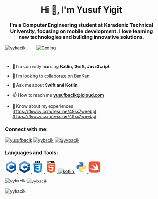 

<h1 align="center">Hi 👋, I'm Yusuf Yigit</h1>
<h3 align="center">I'm a Computer Engineering student at Karadeniz Technical University, focusing on mobile development. I love learning new technologies and building innovative solutions.</h3>
<img align="right" alt="Coding" width="400" src="https://img1.picmix.com/output/stamp/normal/1/2/0/6/2626021_067b7.gif">


<p align="left"> <img src="https://komarev.com/ghpvc/?username=yybacik&label=Profile%20views&color=0e75b6&style=flat" alt="yybacik" /> </p>

<p align="left"> <a href="https://twitter.com/" target="blank"><img src="https://img.shields.io/twitter/follow/?logo=twitter&style=for-the-badge" alt="" /></a> </p>

- 🌱 I’m currently learning **Kotlin, Swift, JavaScript**

- 👯 I’m looking to collaborate on [BanKan](https://github.com/yybacik/BanKan)

- 💬 Ask me about **Swift and Kotlin**

- 📫 How to reach me **yusufbacik@icloud.com**

- 📄 Know about my experiences [https://flowcv.com/resume/48ss7weebp](https://flowcv.com/resume/48ss7weebp)

<h3 align="left">Connect with me:</h3>
<p align="left">
<a href="https://linkedin.com/in/yusufbacik" target="blank"><img align="center" src="https://raw.githubusercontent.com/rahuldkjain/github-profile-readme-generator/master/src/images/icons/Social/linked-in-alt.svg" alt="yusufbacik" height="30" width="40" /></a>
<a href="https://instagram.com/yybacik" target="blank"><img align="center" src="https://raw.githubusercontent.com/rahuldkjain/github-profile-readme-generator/master/src/images/icons/Social/instagram.svg" alt="yybacik" height="30" width="40" /></a>
<a href="https://medium.com/@yybacik" target="blank"><img align="center" src="https://raw.githubusercontent.com/rahuldkjain/github-profile-readme-generator/master/src/images/icons/Social/medium.svg" alt="@yybacik" height="30" width="40" /></a>
</p>

<h3 align="left">Languages and Tools:</h3>
<p align="left"> <a href="https://www.cprogramming.com/" target="_blank" rel="noreferrer"> <img src="https://raw.githubusercontent.com/devicons/devicon/master/icons/c/c-original.svg" alt="c" width="40" height="40"/> </a> <a href="https://www.w3schools.com/cpp/" target="_blank" rel="noreferrer"> <img src="https://raw.githubusercontent.com/devicons/devicon/master/icons/cplusplus/cplusplus-original.svg" alt="cplusplus" width="40" height="40"/> </a> <a href="https://www.w3schools.com/css/" target="_blank" rel="noreferrer"> <img src="https://raw.githubusercontent.com/devicons/devicon/master/icons/css3/css3-original-wordmark.svg" alt="css3" width="40" height="40"/> </a> <a href="https://www.w3.org/html/" target="_blank" rel="noreferrer"> <img src="https://raw.githubusercontent.com/devicons/devicon/master/icons/html5/html5-original-wordmark.svg" alt="html5" width="40" height="40"/> </a> <a href="https://kotlinlang.org" target="_blank" rel="noreferrer"> <img src="https://www.vectorlogo.zone/logos/kotlinlang/kotlinlang-icon.svg" alt="kotlin" width="40" height="40"/> </a> <a href="https://www.python.org" target="_blank" rel="noreferrer"> <img src="https://raw.githubusercontent.com/devicons/devicon/master/icons/python/python-original.svg" alt="python" width="40" height="40"/> </a> <a href="https://developer.apple.com/swift/" target="_blank" rel="noreferrer"> <img src="https://raw.githubusercontent.com/devicons/devicon/master/icons/swift/swift-original.svg" alt="swift" width="40" height="40"/> </a> </p>

<p><img align="left" src="https://github-readme-stats.vercel.app/api/top-langs?username=yybacik&show_icons=true&locale=en&layout=compact" alt="yybacik" /></p>

<p>&nbsp;<img align="center" src="https://github-readme-stats.vercel.app/api?username=yybacik&show_icons=true&locale=en" alt="yybacik" /></p>

<p><img align="center" src="https://github-readme-streak-stats.herokuapp.com/?user=yybacik&" alt="yybacik" /></p>
